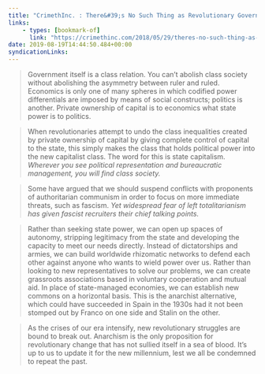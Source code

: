 ```yaml
---
title: "CrimethInc. : There&#39;s No Such Thing as Revolutionary Government : Why You Can&#39;t Use the State to Abolish Class"
links:
    - types: [bookmark-of]
      link: "https://crimethinc.com/2018/05/29/theres-no-such-thing-as-revolutionary-government-why-you-cant-use-the-state-to-abolish-class"
date: 2019-08-19T14:44:50.484+00:00
syndicationLinks:
---
```


> Government itself is a class relation. You can’t abolish class society without abolishing the asymmetry between ruler and ruled. Economics is only one of many spheres in which codified power differentials are imposed by means of social constructs; politics is another. Private ownership of capital is to economics what state power is to politics.

> When revolutionaries attempt to undo the class inequalities created by private ownership of capital by giving complete control of capital to the state, this simply makes the class that holds political power into the new capitalist class. The word for this is state capitalism. _Wherever you see political representation and bureaucratic management, you will find class society._

> Some have argued that we should suspend conflicts with proponents of authoritarian communism in order to focus on more immediate threats, such as fascism. _Yet widespread fear of left totalitarianism has given fascist recruiters their chief talking points._

> Rather than seeking state power, we can open up spaces of autonomy, stripping legitimacy from the state and developing the capacity to meet our needs directly. Instead of dictatorships and armies, we can build worldwide rhizomatic networks to defend each other against anyone who wants to wield power over us. Rather than looking to new representatives to solve our problems, we can create grassroots associations based in voluntary cooperation and mutual aid. In place of state-managed economies, we can establish new commons on a horizontal basis. This is the anarchist alternative, which could have succeeded in Spain in the 1930s had it not been stomped out by Franco on one side and Stalin on the other.

> As the crises of our era intensify, new revolutionary struggles are bound to break out. Anarchism is the only proposition for revolutionary change that has not sullied itself in a sea of blood. It’s up to us to update it for the new millennium, lest we all be condemned to repeat the past.
